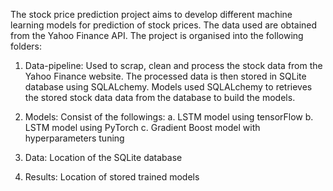 The stock price prediction project aims to develop different machine learning 
models for prediction of stock prices. The data used are obtained from the Yahoo Finance API. The project is organised into the following folders:
1. Data-pipeline: Used to scrap, clean and process the stock data from the Yahoo Finance website. The processed data is then stored in SQLite database using SQLALchemy. Models used SQLALchemy to retrieves the stored stock data data from the database to build the models.

2. Models: Consist of the followings:
    a. LSTM model using tensorFlow
    b. LSTM model using PyTorch
    c. Gradient Boost model with hyperparameters tuning

3. Data: Location of the SQLite database
4. Results: Location of stored trained models